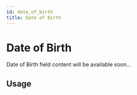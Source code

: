 ```yaml
---
id: date_of_birth
title: Date of Birth
---
```

# Date of Birth

Date of Birth field content will be available soon...

## Usage

